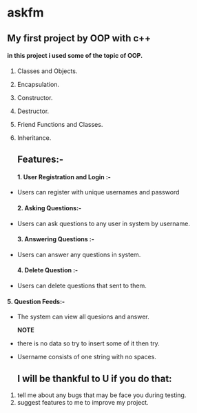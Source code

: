 # askfm
## My first  project by OOP with c++
#### in this project i used some of the topic of OOP.
1. Classes and Objects.
2. Encapsulation.
3. Constructor.
4. Destructor.
5. Friend Functions and Classes.
6. Inheritance.

   ## Features:-
   #### 1. User Registration and Login :-
- Users can register with unique usernames and password
  #### 2. Asking Questions:-
- Users can ask questions to any user in system by username.
  #### 3. Answering Questions :-
- Users can answer any questions in system.
  #### 4. Delete Question :-
-  Users can delete questions that sent to them.
  #### 5. Question Feeds:-
- The system can view all quesions and answer.

  **NOTE**
- there is no data so try to insert some of it then try.

- Username consists of one string with no spaces.
  
  ## I will be thankful to U if you do that:
1. tell me about any bugs that may be face you during testing.
2. suggest features to me to improve my project.
